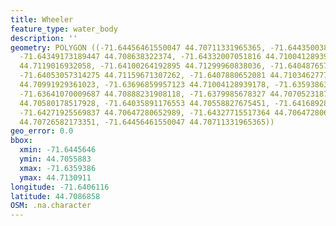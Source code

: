 ```yaml
---
title: Wheeler
feature_type: water_body
description: ''
geometry: POLYGON ((-71.64456461550047 44.70711331965365, -71.64435003877963 44.70833332504457,
  -71.64349173189447 44.708638322374, -71.64332007051816 44.71004128939178, -71.64237593294484
  44.7119016932058, -71.64100264192895 44.71299960838036, -71.64048765779822 44.71309110037135,
  -71.64053057314275 44.71159671307262, -71.6407880652081 44.71034627772194, -71.63928602816043
  44.70991929361023, -71.63696859957123 44.71004128939178, -71.63593863130976 44.709827796605,
  -71.63641070009687 44.70888231908118, -71.6379985678327 44.70705231870933, -71.63902853609417
  44.70580178517928, -71.64035891176553 44.70558827675451, -71.64168928743689 44.70610679584848,
  -71.64271925569837 44.70647280652989, -71.64327715517364 44.70647280652989, -71.64379213930437
  44.70726582173351, -71.64456461550047 44.70711331965365))
geo_error: 0.0
bbox:
  xmin: -71.6445646
  ymin: 44.7055883
  xmax: -71.6359386
  ymax: 44.7130911
longitude: -71.6406116
latitude: 44.7086858
OSM: .na.character
---
```

